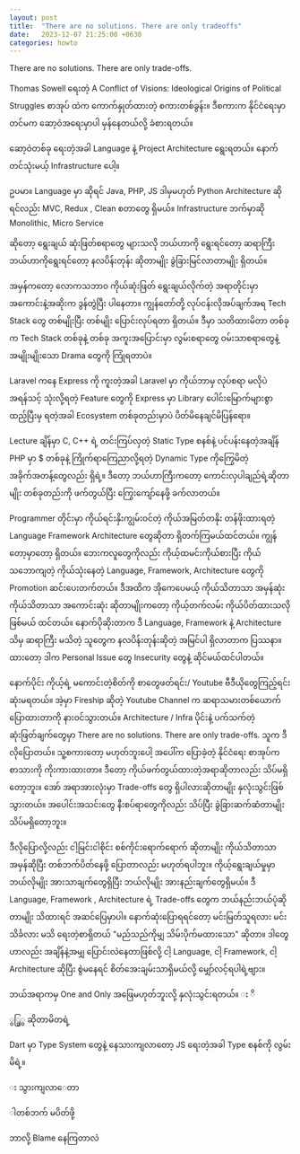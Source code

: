 ```yaml
---
layout: post
title:  "There are no solutions. There are only tradeoffs"
date:   2023-12-07 21:25:00 +0630
categories: howto
---
```

There are no solutions. There are only trade-offs.

Thomas Sowell ရေးတဲ့ A Conflict of Visions: Ideological Origins of Political Struggles စာအုပ် ထဲက ကောက်နှုတ်ထားတဲ့ စကားတစ်ခွန်း။
ဒီစကားက နိုင်ငံရေးမှာတင်မက ဆော့ဝဲအရေးမှာပါ မှန်နေတယ်လို့ ခံစားရတယ်။

ဆော့ဝဲတစ်ခု ရေးတဲ့အခါ
Language နဲ့ Project Architecture ရွေးရတယ်။
နောက် တင်သုံးမယ့် Infrastructure ပေါ့။

ဥပမာ။
Language မှာ ဆိုရင် Java, PHP, JS ဒါမှမဟုတ် Python
Architecture ဆိုရင်လည်း MVC, Redux , Clean စတာတွေ ရှိမယ်။
Infrastructure ဘက်မှာဆို Monolithic, Micro Service

ဆိုတော့ ရွေးချယ် ဆုံးဖြတ်စရာတွေ များသလို ဘယ်ဟာကို ရွေးရင်တော့ ဆရာကြီး ဘယ်ဟာကိုရွေးရင်တော့ နလပိန်းတုန်း ဆိုတာမျိုး ခွဲခြားမြင်လာတာမျိုး ရှိတယ်။

အမှန်ကတော့ လောကသဘာဝ ကိုယ်ဆုံးဖြတ် ရွေးချယ်လိုက်တဲ့ အရာတိုင်းမှာ အကောင်းနဲ့အဆိုးက ဒွန်တွဲပြီး ပါနေတာ။ ကျွန်တော်တို့ လုပ်ငန်းလိုအပ်ချက်အရ Tech Stack တွေ တစ်မျိုးပြီး တစ်မျိုး ပြောင်းလုပ်ရတာ ရှိတယ်။ ဒီမှာ သတိထားမိတာ တစ်ခုက Tech Stack တစ်ခုနဲ့ တစ်ခု အကူးအပြောင်းမှာ လွမ်းစရာတွေ ဝမ်းသာစရာတွေနဲ့ အမျိုးမျိုးသော Drama တွေကို ကြုံရတာပဲ။

Laravel ကနေ Express ကို ကူးတဲ့အခါ Laravel မှာ ကိုယ်ဘာမှ လုပ်စရာ မလိုပဲ အရန်သင့် သုံးလို့ရတဲ့ Feature တွေကို Express မှာ Library ပေါင်းမြောက်များစွာ ထည့်ပြီးမှ ရတဲ့အခါ Ecosystem တစ်ခုတည်းမှာပဲ ပိတ်မိနေချင်မိပြန်ရော။

Lecture ချိန်မှာ C, C++ ရဲ့ တင်းကြပ်လှတဲ့ Static Type စနစ်နဲ့ ပင်ပန်းနေတဲ့အချိန် PHP မှာ $ တစ်ခုနဲ့ ကြိုက်ရာကြေညာလို့ရတဲ့ Dynamic Type ကိုကြွေမိတဲ့ အခိုက်အတန့်တွေလည်း ရှိရဲ့။ ဒီတော့ ဘယ်ဟာကြီးကတော့ ကောင်းလှပါချည်ရဲ့ဆိုတာမျိုး တစ်ခုတည်းကို ဖက်တွယ်ပြီး ကြွေးကျော်နေဖို့ ခက်လာတယ်။

Programmer တိုင်းမှာ
ကိုယ်ရင်းနှိးကျွမ်းဝင်တဲ့
ကိုယ်အမြတ်တနိုး တန်ဖိုးထားရတဲ့
Language
Framework
Architecture တွေဆိုတာ ရှိတက်ကြမယ်ထင်တယ်။ ကျွန်တော့မှာတော့ ရှိတယ်။ ဘေးကလူတွေကိုလည်း ကိုယ့်ထမင်းကိုယ်စားပြီး ကိုယ်သဘောကျတဲ့ ကိုယ်သုံးနေတဲ့ Language, Framework, Architecture တွေကို Promotion ဆင်းပေးတက်တယ်။ ဒီအထိက အိုကေပေမယ့် ကိုယ်သိတာသာ အမှန်ဆုံး ကိုယ်သိတာသာ အကောင်းဆုံး ဆိုတာမျိုးကတော့ ကိုယ့်တက်လမ်း ကိုယ်ပိတ်ထားသလို ဖြစ်မယ် ထင်တယ်။ နောက်ပိုဆိုးတာက ဒီ Language, Framework နဲ့ Architecture သိမှ ဆရာကြီး မသိတဲ့ သူတွေက နလပိန်းတုန်းဆိုတဲ့ အမြင်ပါ ရှိလာတာက ပြဿနာ။ ထားတော့ ဒါက Personal Issue တွေ Insecurity တွေနဲ့ ဆိုင်မယ်ထင်ပါတယ်။

နောက်ပိုင်း ကိုယ့်ရဲ့ မကောင်းတဲ့စိတ်ကို စာတွေဖတ်ရင်း/ Youtube ဗီဒီယိုတွေကြည့်ရင်း ဆုံးမရတယ်။ အဲ့မှာ Fireship ဆိုတဲ့ Youtube Channel က ဆရာသမားတစ်ယောက် ပြောထားတာကို နားဝင်သွားတယ်။ Architecture / Infra ပိုင်းနဲ့ ပက်သက်တဲ့ ဆုံးဖြတ်ချက်တွေမှာ There are no solutions. There are only trade-offs. သူက ဒီလိုပြောတယ်။ သူ့စကားတော့ မဟုတ်ဘူးပေါ့ အပေါ်က ပြောခဲ့တဲ့ နိုင်ငံရေး စာအုပ်က စာသားကို ကိုးကားထားတာ။ ဒီတော့ ကိုယ်ဖက်တွယ်ထားတဲ့အရာဆိုတာလည်း သိပ်မရှိတော့ဘူး။ အော် အရာအားလုံးမှာ Trade-offs တွေ ရှိပါလားဆိုတာမျိုး နှလုံးသွင်းဖြစ်သွားတယ်။ အပေါင်းအသင်းတွေ နီးစပ်ရာတွေကိုလည်း သိပ်ပြီး ခွဲခြားဆက်ဆံတာမျိုး သိပ်မရှိတော့ဘူး။

ဒီလိုပြောလို့လည်း ငါ့မြင်းငါစိုင်း စစ်ကိုင်းရောက်ရောက် ဆိုတာမျိုး ကိုယ်သိတာသာ အမှန်ဆိုပြီး တစ်ဘက်ပိတ်နေဖို့ ပြောတာလည်း မဟုတ်ရပါဘူး။ ကိုယ့်ရွေးချယ်မှုမှာ ဘယ်လိုမျိုး အားသာချက်တွေရှိပြီး ဘယ်လိုမျိုး အားနည်းချက်တွေရှိမယ်။ ဒီ Language, Framework , Architecture ရဲ့ Trade-offs တွေက ဘယ်နည်းဘယ်ပုံဆိုတာမျိုး သိထားရင် အဆင်ပြေမှာပါ။ နောက်ဆုံးပြောရရင်တော့ မင်းမြတ်သူရလား မင်းသိင်္ခလား မသိ ရေးတဲ့စာရှိတယ် "မည်သည်ကိုမျှ သိမ်းပိုက်မထားသော" ဆိုတာ။ ဒါတွေဟာလည်း အချိန်နဲ့အမျှ ပြောင်းလဲနေတာဖြစ်လို့ ငါ့ Language, ငါ့ Framework, ငါ့ Architecture ဆိုပြီး စွဲမနေရင် စိတ်အေးချမ်းသာရှိမယ်လို့ မျှော်လင့်ရပါရဲ့ဗျား။



ဘယ်အရာကမှ One and Only အဖြေမဟုတ်ဘူးလို့ နှလုံးသွင်းရတယ်။
း ိ


ွြွွ ဆိုတာမိတရဲ့

Dart မှာ Type System တွေနဲ့ နေသားကျလာတော့ JS ရေးတဲ့အခါ Type စနစ်ကို လွမ်းမိရဲ့။



း
သွားကျလာ‌ေတာ


ါတစ်ဘက် မပိတ်ဖို့

ဘာလို့ Blame နေကြတာလဲ